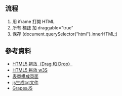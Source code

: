 #
## 流程
1. 用 iframe 打開 HTML
2. 所有 標誌 加 draggable="true" 
3. 保存 (document.querySelector("html").innerHTML;)

##

## 參考資料
- [HTML5 拖放（Drag 和 Drop）](https://www.runoob.com/html/html5-draganddrop.html)
- [HTML5 拖放 w3S](https://www.w3school.com.cn/html/html5_draganddrop.asp)
- [表單構成頁面](http://layui.pearadmin.com/)
- [js生成txt文件](https://juejin.cn/post/6844903870972297230)
- [GrapesJS](https://grapesjs.com/)